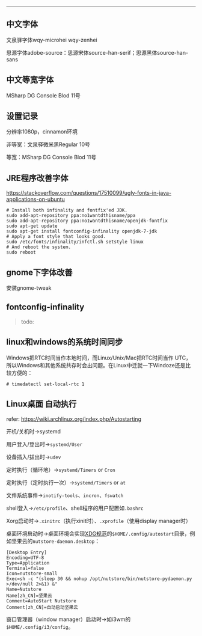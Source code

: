 ---



## 中文字体

文泉驿字体wqy-microhei wqy-zenhei

思源字体adobe-source：思源宋体source-han-serif；思源黑体source-han-sans





## 中文等宽字体

MSharp DG Console Blod 11号



## 设置记录

分辨率1080p，cinnamon环境

非等宽：文泉驿微米黑Regular 10号

等宽：MSharp DG Console Blod 11号

## JRE程序改善字体

https://stackoverflow.com/questions/17510099/ugly-fonts-in-java-applications-on-ubuntu

```
# Install both infinality and fontfix'ed JDK.
sudo add-apt-repository ppa:no1wantdthisname/ppa
sudo add-apt-repository ppa:no1wantdthisname/openjdk-fontfix
sudo apt-get update
sudo apt-get install fontconfig-infinality openjdk-7-jdk
# Apply a font style that looks good.
sudo /etc/fonts/infinality/infctl.sh setstyle linux
# And reboot the system.
sudo reboot
```

## gnome下字体改善
安装gnome-tweak



## fontconfig-infinality

> todo: 



## linux和windows的系统时间同步

Windows把RTC时间当作本地时间，而Linux/Unix/Mac把RTC时间当作 UTC，所以Windows和其他系统共存时会出问题。在Linux中迁就一下Windoze还是比较方便的：

```
# timedatectl set-local-rtc 1
```



## Linux桌面 自动执行

refer: https://wiki.archlinux.org/index.php/Autostarting

开机/关机时->systemd

用户登入/登出时->`systemd/User`

设备插入/拔出时->`udev`

定时执行（循环地）->`systemd/Timers` or `Cron`

定时执行（定时执行一次）->`systemd/Timers` or `at`

文件系统事件->`inotify-tools`、`incron`、`fswatch`

shell登入->`/etc/profile`、shell程序的用户配置如`.bashrc`

Xorg启动时->`.xinitrc`（执行xinit时）、`.xprofile`（使用display manager时）

桌面环境启动时->桌面环境会实现[XDG规范](https://specifications.freedesktop.org/autostart-spec/autostart-spec-latest.html)的`$HOME/.config/autostart`目录，例如坚果云的`nutstore-daemon.desktop`：

```
[Desktop Entry]
Encoding=UTF-8
Type=Application
Terminal=false
Icon=nutstore-small
Exec=sh -c "(sleep 30 && nohup /opt/nutstore/bin/nutstore-pydaemon.py >/dev/null 2>&1) &"
Name=Nutstore
Name[zh_CN]=坚果云
Comment=AutoStart Nutstore
Comment[zh_CN]=自动启动坚果云
```

窗口管理器（window manager）启动时->如i3wm的`$HOME/.config/i3/config`。